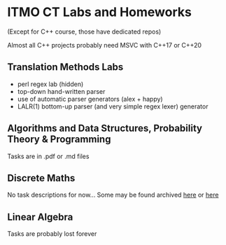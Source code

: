 # ITMO CT Labs and Homeworks

(Except for C++ course, those have dedicated repos)

Almost all C++ projects probably need MSVC with C++17 or C++20

## Translation Methods Labs
- perl regex lab (hidden)
- top-down hand-written parser
- use of automatic parser generators (alex + happy)
- LALR(1) bottom-up parser (and very simple regex lexer) generator

## Algorithms and Data Structures, Probability Theory & Programming
Tasks are in .pdf or .md files

## Discrete Maths
No task descriptions for now...
Some may be found archived [here](http://web.archive.org/web/*/https://neerc.ifmo.ru/teaching/dm*) or [here](https://web.archive.org/web/*/https://nerc.itmo.ru/teaching/dm*)

## Linear Algebra
Tasks are probably lost forever
